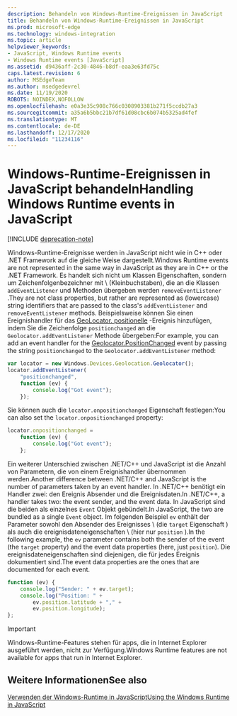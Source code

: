 ```yaml
---
description: Behandeln von Windows-Runtime-Ereignissen in JavaScript
title: Behandeln von Windows-Runtime-Ereignissen in JavaScript
ms.prod: microsoft-edge
ms.technology: windows-integration
ms.topic: article
helpviewer_keywords:
- JavaScript, Windows Runtime events
- Windows Runtime events [JavaScript]
ms.assetid: d9436aff-2c30-4846-b8df-eaa3e63fd75c
caps.latest.revision: 6
author: MSEdgeTeam
ms.author: msedgedevrel
ms.date: 11/19/2020
ROBOTS: NOINDEX,NOFOLLOW
ms.openlocfilehash: e0a3e35c908c766c0308903381b271f5ccdb27a3
ms.sourcegitcommit: a35a6b5bbc21b7df61d08cbc6b074b5325ad4fef
ms.translationtype: MT
ms.contentlocale: de-DE
ms.lasthandoff: 12/17/2020
ms.locfileid: "11234116"
---
```

# <span data-ttu-id="a77bd-103">Windows-Runtime-Ereignissen in JavaScript behandeln</span><span class="sxs-lookup"><span data-stu-id="a77bd-103">Handling Windows Runtime events in JavaScript</span></span>  

[!INCLUDE [deprecation-note](../includes/legacy-edge-note.md)]  

<span data-ttu-id="a77bd-104">Windows-Runtime-Ereignisse werden in JavaScript nicht wie in C++ oder .NET Framework auf die gleiche Weise dargestellt.</span><span class="sxs-lookup"><span data-stu-id="a77bd-104">Windows Runtime events are not represented in the same way in JavaScript as they are in C++ or the .NET Framework.</span></span>  <span data-ttu-id="a77bd-105">Es handelt sich nicht um Klassen Eigenschaften, sondern um Zeichenfolgenbezeichner mit \ (Kleinbuchstaben), die an die Klassen `addEventListener` und Methoden übergeben werden `removeEventListener` .</span><span class="sxs-lookup"><span data-stu-id="a77bd-105">They are not class properties, but rather are represented as \(lowercase\) string identifiers that are passed to the class's `addEventListener` and `removeEventListener` methods.</span></span>  <span data-ttu-id="a77bd-106">Beispielsweise können Sie einen Ereignishandler für das [GeoLocator. positionelle][UwpWindowsGeolocationGeolocatorDevicesPositionChanged] -Ereignis hinzufügen, indem Sie die Zeichenfolge `positionchanged` an die `Geolocator.addEventListener` Methode übergeben:</span><span class="sxs-lookup"><span data-stu-id="a77bd-106">For example, you can add an event handler for the [Geolocator.PositionChanged][UwpWindowsGeolocationGeolocatorDevicesPositionChanged] event by passing the string `positionchanged` to the `Geolocator.addEventListener` method:</span></span>  

```javascript  
var locator = new Windows.Devices.Geolocation.Geolocator();
locator.addEventListener(
    "positionchanged",
    function (ev) {
        console.log("Got event");
    });
```  

<span data-ttu-id="a77bd-107">Sie können auch die `locator.onpositionchanged` Eigenschaft festlegen:</span><span class="sxs-lookup"><span data-stu-id="a77bd-107">You can also set the `locator.onpositionchanged` property:</span></span>  

```javascript
locator.onpositionchanged =
    function (ev) {
        console.log("Got event");
    };
```  

<span data-ttu-id="a77bd-108">Ein weiterer Unterschied zwischen .NET/C++ und JavaScript ist die Anzahl von Parametern, die von einem Ereignishandler übernommen werden.</span><span class="sxs-lookup"><span data-stu-id="a77bd-108">Another difference between .NET/C++ and JavaScript is the number of parameters taken by an event handler.</span></span>  <span data-ttu-id="a77bd-109">In .NET/C++ benötigt ein Handler zwei: den Ereignis Absender und die Ereignisdaten.</span><span class="sxs-lookup"><span data-stu-id="a77bd-109">In .NET/C++, a handler takes two:  the event sender, and the event data.</span></span>  <span data-ttu-id="a77bd-110">In JavaScript sind die beiden als einzelnes `Event` Objekt gebündelt.</span><span class="sxs-lookup"><span data-stu-id="a77bd-110">In JavaScript, the two are bundled as a single `Event` object.</span></span>  <span data-ttu-id="a77bd-111">Im folgenden Beispiel `ev` enthält der Parameter sowohl den Absender des Ereignisses \ (die `target` Eigenschaft \) als auch die ereignisdateneigenschaften \ (hier nur `position` \).</span><span class="sxs-lookup"><span data-stu-id="a77bd-111">In the following example, the `ev` parameter contains both the sender of the event \(the `target` property\) and the event data properties \(here, just `position`\).</span></span>  <span data-ttu-id="a77bd-112">Die ereignisdateneigenschaften sind diejenigen, die für jedes Ereignis dokumentiert sind.</span><span class="sxs-lookup"><span data-stu-id="a77bd-112">The event data properties are the ones that are documented for each event.</span></span>  

```javascript
function (ev) {
    console.log("Sender: " + ev.target);
    console.log("Position: " +
        ev.position.latitude + "," +
        ev.position.longitude);
};
```  

> [!IMPORTANT]
> <span data-ttu-id="a77bd-113">Windows-Runtime-Features stehen für apps, die in Internet Explorer ausgeführt werden, nicht zur Verfügung.</span><span class="sxs-lookup"><span data-stu-id="a77bd-113">Windows Runtime features are not available for apps that run in Internet Explorer.</span></span>  

## <span data-ttu-id="a77bd-114">Weitere Informationen</span><span class="sxs-lookup"><span data-stu-id="a77bd-114">See also</span></span>  

[<span data-ttu-id="a77bd-115">Verwenden der Windows-Runtime in JavaScript</span><span class="sxs-lookup"><span data-stu-id="a77bd-115">Using the Windows Runtime in JavaScript</span></span>][WindowsRuntimeJavascript]  

 <!-- links -->  

[WindowsRuntimeJavascript]: ./using-the-windows-runtime-in-javascript.md "Verwenden der Windows-Runtime in JavaScript | Microsoft docs"  

[UwpWindowsGeolocationGeolocatorDevicesPositionChanged]: /uwp/api/Windows.Devices.Geolocation.Geolocator#Windows_Devices_Geolocation_Geolocator_PositionChanged "GeoLocator-Klasse | Microsoft docs"  
